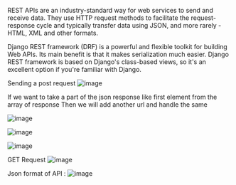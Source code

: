 REST APIs are an industry-standard way for web services to send and receive data. They use HTTP request methods to facilitate the request-response cycle and typically transfer data using JSON, and more rarely - HTML, XML and other formats.

Django REST framework (DRF) is a powerful and flexible toolkit for building Web APIs. Its main benefit is that it makes serialization much easier. Django REST framework is based on Django's class-based views, so it's an excellent option if you're familiar with Django.

Sending a post request 
![image](https://user-images.githubusercontent.com/46970931/193487072-5c3fb836-9400-4ae6-b480-53ef6931b5fe.png)

If we want to take a part of the json response like first element from the array of response 
Then we will add another url and handle the same 

![image](https://user-images.githubusercontent.com/46970931/193487087-2e20a4aa-4bcf-44b7-8ebd-6950eccccb0e.png)

![image](https://user-images.githubusercontent.com/46970931/193487097-bb82d86c-d959-4b3c-acdf-e88588c16b6b.png)

![image](https://user-images.githubusercontent.com/46970931/193487103-6940ee04-f7b0-4b97-a204-ceae11aea339.png)

GET Request 
![image](https://user-images.githubusercontent.com/46970931/193487122-7c23adf6-3344-434d-8e80-675a6c07d9d9.png)

Json format of API : 
![image](https://user-images.githubusercontent.com/46970931/193487172-9dba838e-99cb-4ce8-ad32-5cc96cf3ecc4.png)

